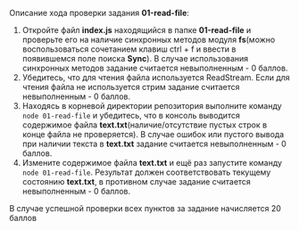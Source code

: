 Описание хода проверки задания **01-read-file**:

1. Откройте файл **index.js** находящийся в папке **01-read-file** и проверьте его на наличие синхронных методов модуля **fs**(можно воспользоваться сочетанием клавиш ctrl + f и ввести в появившемся поле поиска **Sync**). В случае использования синхронных методов задание считается невыполненным - 0 баллов.
2. Убедитесь, что для чтения файла используется ReadStream. Если для чтения файла не используется стрим задание считается невыполненным - 0 баллов.
3. Находясь в корневой директории репозитория выполните команду ```node 01-read-file``` и убедитесь, что  в консоль выводится содержимое файла **text.txt**(наличие/отсутствие пустых строк в конце файла не проверяется). В случае ошибок или пустого вывода при наличии текста в **text.txt** задание считается невыполненным - 0 баллов.
4. Измените содержимое файла **text.txt** и ещё раз запустите команду ```node 01-read-file```. Результат должен соответствовать текущему состоянию **text.txt**, в противном случае задание считается невыполненным - 0 баллов.

В случае успешной проверки всех пунктов за задание начисляется 20 баллов